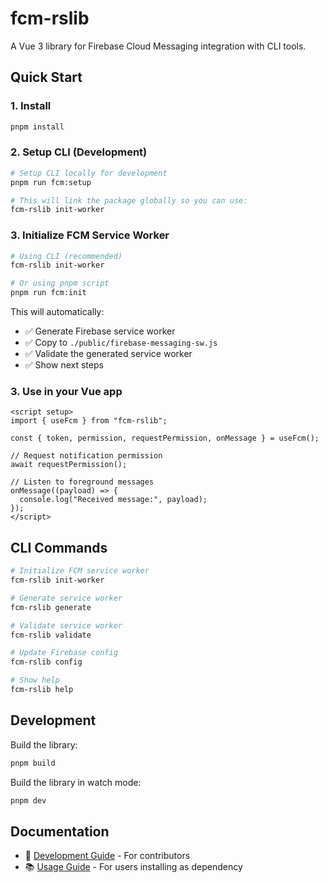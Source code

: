 # fcm-rslib

A Vue 3 library for Firebase Cloud Messaging integration with CLI tools.

## Quick Start

### 1. Install

```bash
pnpm install
```

### 2. Setup CLI (Development)

```bash
# Setup CLI locally for development
pnpm run fcm:setup

# This will link the package globally so you can use:
fcm-rslib init-worker
```

### 3. Initialize FCM Service Worker

```bash
# Using CLI (recommended)
fcm-rslib init-worker

# Or using pnpm script
pnpm run fcm:init
```

This will automatically:

- ✅ Generate Firebase service worker
- ✅ Copy to `./public/firebase-messaging-sw.js`
- ✅ Validate the generated service worker
- ✅ Show next steps

### 3. Use in your Vue app

```vue
<script setup>
import { useFcm } from "fcm-rslib";

const { token, permission, requestPermission, onMessage } = useFcm();

// Request notification permission
await requestPermission();

// Listen to foreground messages
onMessage((payload) => {
  console.log("Received message:", payload);
});
</script>
```

## CLI Commands

```bash
# Initialize FCM service worker
fcm-rslib init-worker

# Generate service worker
fcm-rslib generate

# Validate service worker
fcm-rslib validate

# Update Firebase config
fcm-rslib config

# Show help
fcm-rslib help
```

## Development

Build the library:

```bash
pnpm build
```

Build the library in watch mode:

```bash
pnpm dev
```

## Documentation

- 📖 [Development Guide](./scripts/README.md) - For contributors
- 📚 [Usage Guide](./USAGE.md) - For users installing as dependency
